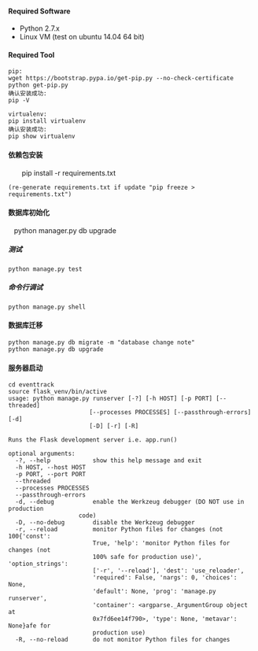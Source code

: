 #### Required Software

  * Python 2.7.x
  * Linux VM (test on ubuntu 14.04 64 bit)

#### Required Tool

    pip:
    wget https://bootstrap.pypa.io/get-pip.py --no-check-certificate
    python get-pip.py
    确认安装成功:
    pip -V

    virtualenv:
    pip install virtualenv
    确认安装成功:
    pip show virtualenv

#### 依赖包安装
    
    pip install -r requirements.txt
    
    (re-generate requirements.txt if update "pip freeze > requirements.txt")

#### 数据库初始化

    python manager.py db upgrade

##### 测试

    python manage.py test
    
##### 命令行调试

    python manage.py shell

#### 数据库迁移
    python manage.py db migrate -m "database change note"
    python manage.py db upgrade
    
#### 服务器启动
    cd eventtrack
    source flask_venv/bin/active
    usage: python manage.py runserver [-?] [-h HOST] [-p PORT] [--threaded]
                           [--processes PROCESSES] [--passthrough-errors] [-d]
                           [-D] [-r] [-R]

    Runs the Flask development server i.e. app.run()

    optional arguments:
      -?, --help            show this help message and exit
      -h HOST, --host HOST
      -p PORT, --port PORT
      --threaded
      --processes PROCESSES
      --passthrough-errors
      -d, --debug           enable the Werkzeug debugger (DO NOT use in production
                        code)
      -D, --no-debug        disable the Werkzeug debugger
      -r, --reload          monitor Python files for changes (not 100{'const':
                            True, 'help': 'monitor Python files for changes (not
                            100% safe for production use)', 'option_strings':
                            ['-r', '--reload'], 'dest': 'use_reloader',
                            'required': False, 'nargs': 0, 'choices': None,
                            'default': None, 'prog': 'manage.py runserver',
                            'container': <argparse._ArgumentGroup object at
                            0x7fd6ee14f790>, 'type': None, 'metavar': None}afe for
                            production use)
      -R, --no-reload       do not monitor Python files for changes

